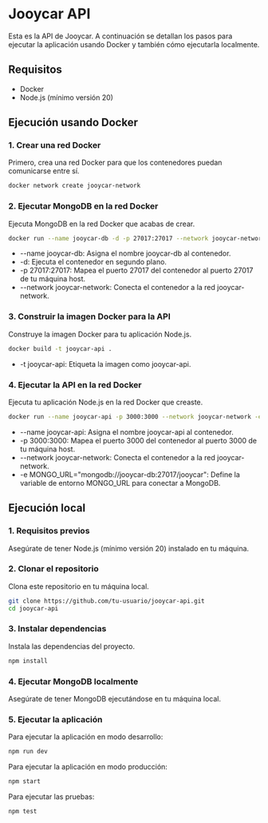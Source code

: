 # Jooycar API

Esta es la API de Jooycar. A continuación se detallan los pasos para ejecutar la aplicación usando Docker y también cómo ejecutarla localmente.

## Requisitos
 * Docker
 * Node.js (mínimo versión 20)

## Ejecución usando Docker

### 1. Crear una red Docker

Primero, crea una red Docker para que los contenedores puedan comunicarse entre sí.

```bash
docker network create jooycar-network
```

### 2. Ejecutar MongoDB en la red Docker
Ejecuta MongoDB en la red Docker que acabas de crear.

```bash
docker run --name jooycar-db -d -p 27017:27017 --network jooycar-network mongo
```

 * --name jooycar-db: Asigna el nombre jooycar-db al contenedor.
 * -d: Ejecuta el contenedor en segundo plano.
 * -p 27017:27017: Mapea el puerto 27017 del contenedor al puerto 27017 de tu máquina host.
 * --network jooycar-network: Conecta el contenedor a la red jooycar-network.

### 3. Construir la imagen Docker para la API
Construye la imagen Docker para tu aplicación Node.js.

```bash
docker build -t jooycar-api .
```
 * -t jooycar-api: Etiqueta la imagen como jooycar-api.

### 4. Ejecutar la API en la red Docker
Ejecuta tu aplicación Node.js en la red Docker que creaste.

```bash
docker run --name jooycar-api -p 3000:3000 --network jooycar-network -e MONGO_URL="mongodb://jooycar-db:27017/jooycar" jooycar-api
```
 * --name jooycar-api: Asigna el nombre jooycar-api al contenedor.
 * -p 3000:3000: Mapea el puerto 3000 del contenedor al puerto 3000 de tu máquina host.
 * --network jooycar-network: Conecta el contenedor a la red jooycar-network.
 * -e MONGO_URL="mongodb://jooycar-db:27017/jooycar": Define la variable de entorno MONGO_URL para conectar a MongoDB.



## Ejecución local
### 1. Requisitos previos
Asegúrate de tener Node.js (mínimo versión 20) instalado en tu máquina.

### 2. Clonar el repositorio
Clona este repositorio en tu máquina local.

```bash
git clone https://github.com/tu-usuario/jooycar-api.git
cd jooycar-api
```

### 3. Instalar dependencias
Instala las dependencias del proyecto.

```bash
npm install
```

### 4. Ejecutar MongoDB localmente
Asegúrate de tener MongoDB ejecutándose en tu máquina local.

### 5. Ejecutar la aplicación
Para ejecutar la aplicación en modo desarrollo:

```bash
npm run dev
```


Para ejecutar la aplicación en modo producción:

```bash
npm start
```

Para ejecutar las pruebas:

```bash
npm test
```
